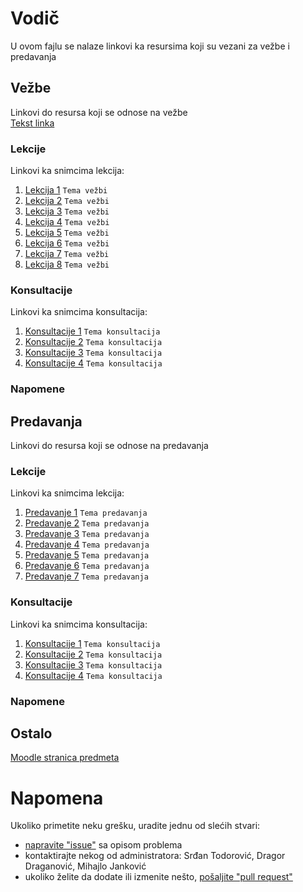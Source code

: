 # Vodič
U ovom fajlu se nalaze linkovi ka resursima koji su vezani za vežbe i predavanja

## Vežbe
Linkovi do resursa koji se odnose na vežbe  
[Tekst linka][v-fajl-1]

### Lekcije
Linkovi ka snimcima lekcija:  
1. [Lekcija 1][v-lekcija-1] `Tema vežbi`  
2. [Lekcija 2][v-lekcija-2] `Tema vežbi`  
3. [Lekcija 3][v-lekcija-3] `Tema vežbi`  
4. [Lekcija 4][v-lekcija-4] `Tema vežbi`  
5. [Lekcija 5][v-lekcija-5] `Tema vežbi`  
6. [Lekcija 6][v-lekcija-6] `Tema vežbi`  
7. [Lekcija 7][v-lekcija-7] `Tema vežbi`  
8. [Lekcija 8][v-lekcija-8] `Tema vežbi`  

### Konsultacije
Linkovi ka snimcima konsultacija:  
1. [Konsultacije 1][v-konsultacije-1] `Tema konsultacija`  
2. [Konsultacije 2][v-konsultacije-2] `Tema konsultacija`  
3. [Konsultacije 3][v-konsultacije-3] `Tema konsultacija`  
4. [Konsultacije 4][v-konsultacije-4] `Tema konsultacija`  

### Napomene

## Predavanja
Linkovi do resursa koji se odnose na predavanja  

### Lekcije
Linkovi ka snimcima lekcija:  
1. [Predavanje 1][p-lekcija-1] `Tema predavanja`  
2. [Predavanje 2][p-lekcija-2] `Tema predavanja`  
3. [Predavanje 3][p-lekcija-3] `Tema predavanja`  
4. [Predavanje 4][p-lekcija-4] `Tema predavanja`  
5. [Predavanje 5][p-lekcija-5] `Tema predavanja`  
6. [Predavanje 6][p-lekcija-6] `Tema predavanja`  
7. [Predavanje 7][p-lekcija-7] `Tema predavanja`  


### Konsultacije
Linkovi ka snimcima konsultacija:  
1. [Konsultacije 1][v-konsultacije-1] `Tema konsultacija`  
2. [Konsultacije 2][v-konsultacije-2] `Tema konsultacija`  
3. [Konsultacije 3][v-konsultacije-3] `Tema konsultacija`  
4. [Konsultacije 4][v-konsultacije-4] `Tema konsultacija`  

### Napomene

## Ostalo  
[Moodle stranica predmeta][stranica predmeta]

# Napomena
Ukoliko primetite neku grešku, uradite jednu od slećih stvari:
* [napravite "issue"][new issue] sa opisom problema
* kontaktirajte nekog od administratora: Srđan Todorović, Dragor Draganović, Mihajlo Janković  
* ukoliko želite da dodate ili izmenite nešto, [pošaljite "pull request"][pull request]



[//]: # (---------------------------------------------------------)

[//]: # (-------------U ovom delu se nalaze reference-------------)

[//]: # (---------------------------------------------------------)



[//]: # ( Vezbe reference )


[//]: # ( linkovi na fajlovima )

[v-fajl-1]: place.holder


[v-lekcija-1]: place.holder "Datum odrzavanja: 1. Mesec 2000."

[v-lekcija-2]: place.holder "Datum odrzavanja: 1. Mesec 2000."

[v-lekcija-3]: place.holder "Datum odrzavanja: 1. Mesec 2000."

[v-lekcija-4]: place.holder "Datum odrzavanja: 1. Mesec 2000."

[v-lekcija-5]: place.holder "Datum odrzavanja: 1. Mesec 2000."

[v-lekcija-6]: place.holder "Datum odrzavanja: 1. Mesec 2000."

[v-lekcija-7]: place.holder "Datum odrzavanja: 1. Mesec 2000."

[v-lekcija-8]: place.holder "Datum odrzavanja: 1. Mesec 2000."



[//]: # ( Konsultacije za vežbe reference )

[v-konsultacije-1]: place.holder "Datum odrzavanja: 1. Mesec 2000."

[v-konsultacije-2]: place.holder "Datum odrzavanja: 1. Mesec 2000."

[v-konsultacije-3]: place.holder "Datum odrzavanja: 1. Mesec 2000."

[v-konsultacije-4]: place.holder "Datum odrzavanja: 1. Mesec 2000."



[//]: # ( Vezbe napomene reference )
[v-n-1]: place.holder


[//]: # ( Predavanje reference )


[//]: # ( linkovi na fajlovima )

[p-fajl-1]: place.holder


[p-lekcija-1]: place.holder "Datum odrzavanja: 1. Mesec 2000."

[p-lekcija-2]: place.holder "Datum odrzavanja: 1. Mesec 2000."

[p-lekcija-3]: place.holder "Datum odrzavanja: 1. Mesec 2000."

[p-lekcija-4]: place.holder "Datum odrzavanja: 1. Mesec 2000."

[p-lekcija-5]: place.holder "Datum odrzavanja: 1. Mesec 2000."

[p-lekcija-6]: place.holder "Datum odrzavanja: 1. Mesec 2000."

[p-lekcija-7]: place.holder "Datum odrzavanja: 1. Mesec 2000."


[//]: # ( Konsultacije za predavanja reference )

[p-konsultacije-1]: place.holder "Datum odrzavanja: 1. Mesec 2000."

[p-konsultacije-2]: place.holder "Datum odrzavanja: 1. Mesec 2000."

[p-konsultacije-3]: place.holder "Datum odrzavanja: 1. Mesec 2000."

[p-konsultacije-4]: place.holder "Datum odrzavanja: 1. Mesec 2000."



[//]: # ( Predavanje napomene reference )
[p-n-1]: place.holder



[//]: # ( Ostalo reference )

[stranica predmeta]: https://imi.pmf.kg.ac.rs/moodle/course/view.php?id={id_predmeta}



[//]: # ( Napomena reference )

[new issue]: https://github.com/Produktivna-grupa/PMFKG/issues/new
[pull request]: https://github.com/Produktivna-grupa/PMFKG/compare
[vežbe i predavanja]: https://github.com/Produktivna-grupa/PMFKG/tree/master/II%20godina/Zimski%20semestar/BP1/Ve%C5%BEbe%20i%20predavanja
